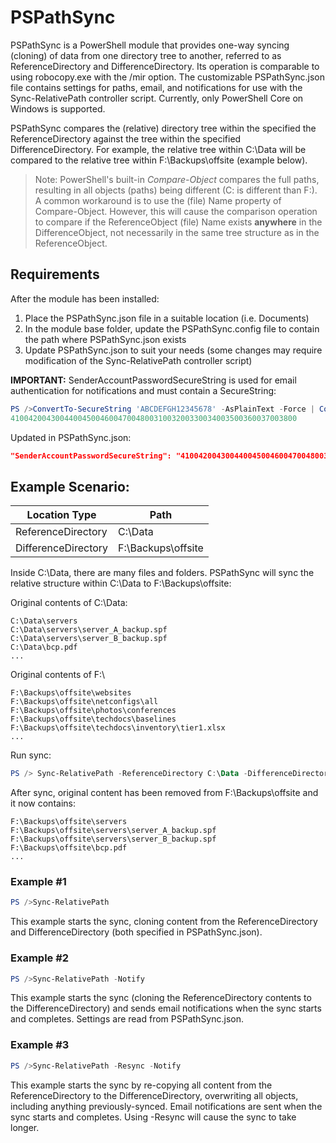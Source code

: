 # PSPathSync
PSPathSync is a PowerShell module that provides one-way syncing (cloning) of data from one directory tree to another, referred to as ReferenceDirectory and DifferenceDirectory. Its operation is comparable to using robocopy.exe with the /mir option. The customizable PSPathSync.json file contains settings for paths, email, and notifications for use with the Sync-RelativePath controller script. Currently, only PowerShell Core on Windows is supported.

PSPathSync compares the (relative) directory tree within the specified the ReferenceDirectory against the tree within the specified DifferenceDirectory. For example, the relative tree within C:\Data will be compared to the relative tree within F:\Backups\offsite (example below).

>Note: PowerShell's built-in *Compare-Object* compares the full paths, resulting in all objects (paths) being different (C: is different than F:). A common workaround is to use the (file) Name property of Compare-Object. However, this will cause the comparison operation to compare if the ReferenceObject (file) Name exists **anywhere** in the DifferenceObject, not necessarily in the same tree structure as in the ReferenceObject.

## Requirements
After the module has been installed:
1. Place the PSPathSync.json file in a suitable location (i.e. Documents)
2. In the module base folder, update the PSPathSync.config file to contain the path where PSPathSync.json exists
3. Update PSPathSync.json to suit your needs (some changes may require modification of the Sync-RelativePath controller script)

  **IMPORTANT:** SenderAccountPasswordSecureString is used for email authentication for notifications and must contain a SecureString:
  ```powershell
  PS />ConvertTo-SecureString 'ABCDEFGH12345678' -AsPlainText -Force | ConvertFrom-SecureString
  4100420043004400450046004700480031003200330034003500360037003800
  ```
  
Updated in PSPathSync.json:
```json
"SenderAccountPasswordSecureString": "4100420043004400450046004700480031003200330034003500360037003800",
```

## Example Scenario:

| Location Type | Path |
| --- | --- |
| ReferenceDirectory | C:\Data |
| DifferenceDirectory | F:\Backups\offsite |

Inside C:\Data, there are many files and folders. PSPathSync will sync the relative structure within C:\Data to F:\Backups\offsite:

Original contents of C:\Data:
```
C:\Data\servers
C:\Data\servers\server_A_backup.spf
C:\Data\servers\server_B_backup.spf
C:\Data\bcp.pdf
...
```

Original contents of F:\
```
F:\Backups\offsite\websites
F:\Backups\offsite\netconfigs\all
F:\Backups\offsite\photos\conferences
F:\Backups\offsite\techdocs\baselines
F:\Backups\offsite\techdocs\inventory\tier1.xlsx
...
```

Run sync:
```powershell
PS /> Sync-RelativePath -ReferenceDirectory C:\Data -DifferenceDirectory F:\Backups\offsite
```

After sync, original content has been removed from F:\Backups\offsite and it now contains:
```
F:\Backups\offsite\servers
F:\Backups\offsite\servers\server_A_backup.spf
F:\Backups\offsite\servers\server_B_backup.spf
F:\Backups\offsite\bcp.pdf
...
```

### Example #1
```powershell
PS />Sync-RelativePath
```
This example starts the sync, cloning content from the ReferenceDirectory and DifferenceDirectory (both specified in PSPathSync.json).

### Example #2
```powershell
PS />Sync-RelativePath -Notify
```
This example starts the sync (cloning the ReferenceDirectory contents to the DifferenceDirectory) and sends email notifications when the sync starts and completes. Settings are read from PSPathSync.json.

### Example #3
```powershell
PS />Sync-RelativePath -Resync -Notify
```
This example starts the sync by re-copying all content from the ReferenceDirectory to the DifferenceDirectory, overwriting all objects, including anything previously-synced. Email notifications are sent when the sync starts and completes. Using -Resync will cause the sync to take longer.

